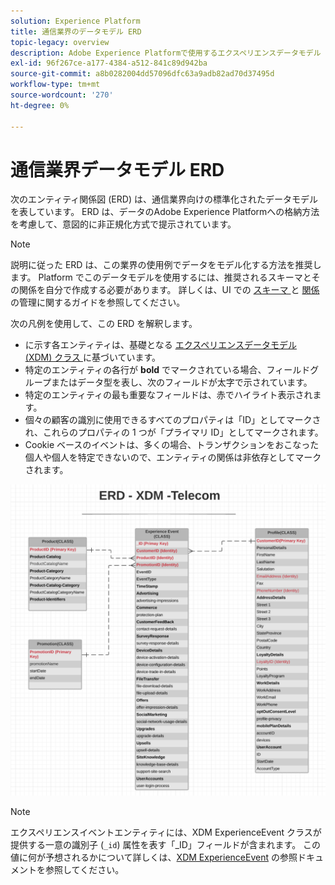 ```yaml
---
solution: Experience Platform
title: 通信業界のデータモデル ERD
topic-legacy: overview
description: Adobe Experience Platformで使用するエクスペリエンスデータモデル (XDM) と互換性のある、通信業界用の標準化されたデータモデルを示すエンティティ関係図 (ERD) を表示します。
exl-id: 96f267ce-a177-4384-a512-841c89d942ba
source-git-commit: a8b0282004dd57096dfc63a9adb82ad70d37495d
workflow-type: tm+mt
source-wordcount: '270'
ht-degree: 0%

---
```


#  通信業界データモデル ERD

次のエンティティ関係図 (ERD) は、通信業界向けの標準化されたデータモデルを表しています。 ERD は、データのAdobe Experience Platformへの格納方法を考慮して、意図的に非正規化方式で提示されています。

>[!NOTE]
>
>説明に従った ERD は、この業界の使用例でデータをモデル化する方法を推奨します。 Platform でこのデータモデルを使用するには、推奨されるスキーマとその関係を自分で作成する必要があります。 詳しくは、UI での [ スキーマ ](../../ui/resources/schemas.md) と [ 関係 ](../../tutorials/relationship-ui.md) の管理に関するガイドを参照してください。

次の凡例を使用して、この ERD を解釈します。

* に示す各エンティティは、基礎となる [ エクスペリエンスデータモデル (XDM) クラス ](../composition.md#class) に基づいています。
* 特定のエンティティの各行が **bold** でマークされている場合、フィールドグループまたはデータ型を表し、次のフィールドが太字で示されています。
* 特定のエンティティの最も重要なフィールドは、赤でハイライト表示されます。
* 個々の顧客の識別に使用できるすべてのプロパティは「ID」としてマークされ、これらのプロパティの 1 つが「プライマリ ID」としてマークされます。
* Cookie ベースのイベントは、多くの場合、トランザクションをおこなった個人や個人を特定できないので、エンティティの関係は非依存としてマークされます。


![](../../images/industries/telecom.png)

>[!NOTE]
>
>エクスペリエンスイベントエンティティには、XDM ExperienceEvent クラスが提供する一意の識別子 (`_id`) 属性を表す「_ID」フィールドが含まれます。 この値に何が予想されるかについて詳しくは、[XDM ExperienceEvent](../../classes/experienceevent.md) の参照ドキュメントを参照してください。
